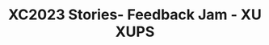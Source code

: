 ---
title: XC2023 Stories- Feedback Jam - XU XUPS
redirect_to: https://jamboard.google.com/d/1vB5iPTXvdlcwY2IDi_vpe4CSJxi0ekOSNfcZrCOLCmQ/edit?usp=sharing
redirect_from: 
  - /XC23StoriesJam_XUPS
  - /xc23storiesjam_xups
---